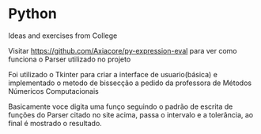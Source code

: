 # Python
Ideas and exercises from College

Visitar https://github.com/Axiacore/py-expression-eval para ver como funciona o Parser utilizado no projeto

Foi utilizado o Tkinter para criar a interface de usuario(básica) e implementado o metodo de bissecção a pedido da professora
de Métodos Númericos Computacionais

Basicamente voce digita uma funço seguindo o padrão de escrita de funções do Parser citado no site acima, passa o intervalo e a
tolerância, ao final é mostrado o resultado.
